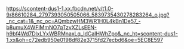 https://scontent-dus1-1.xx.fbcdn.net/v/t1.0-9/86610284_2797393050505066_5839735430278283264_o.jpg?_nc_cat=1&_nc_oc=AQmbzwHM3WR1H0L4kBn1De57_-b8umuX4WFlMmNO7qTzvXZLsEEN-h9bf4Wd7DlxLYxWBRMnaxLq_IdCaIHWhZpo&_nc_ht=scontent-dus1-1.xx&oh=c72edb950e0198df82e3715fd27ecbd6&oe=5EC8E597
